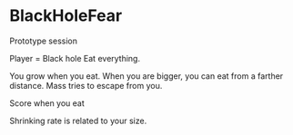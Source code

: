# BlackHoleFear
Prototype session


Player = Black hole
Eat everything.

You grow when you eat.
When you are bigger, you can eat from a farther distance.
Mass tries to escape from you.

Score when you eat

Shrinking rate is related to your size.
